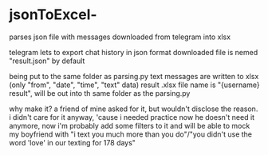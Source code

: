 # jsonToExcel-
parses json file with messages downloaded from telegram into xlsx

telegram lets to export chat history in json format
downloaded file is nemed "result.json" by default

being put to the same folder as parsing.py text messages are written to xlsx (only "from", "date", "time", "text" data)
result .xlsx file name is "{username} result", will be out into th same folder as the parsing.py

why make it? a friend of mine asked for it, but wouldn't disclose the reason. i didn't care for it anyway, 'cause i needed practice
now he doesn't need it anymore, now i'm probably add some filters to it and will be able to mock my boyfriend with "i text you much more than you do"/"you didn't use the word 'love' in our texting for 178 days"
